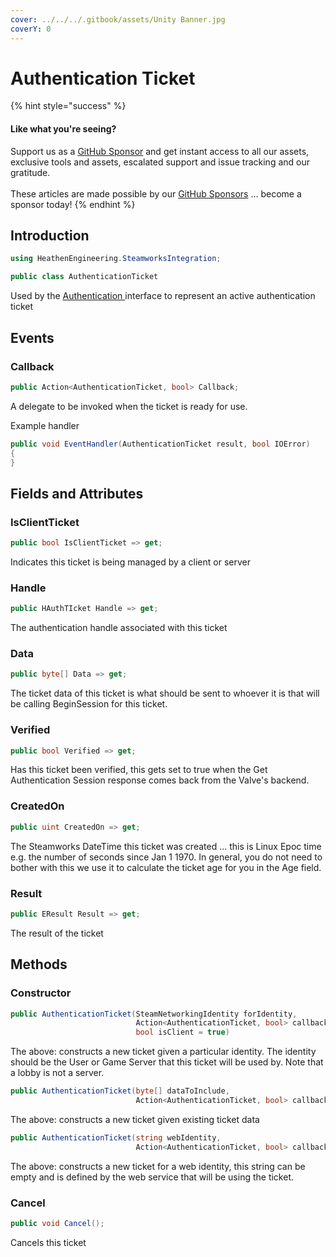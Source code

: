 ```yaml
---
cover: ../../../.gitbook/assets/Unity Banner.jpg
coverY: 0
---
```


# Authentication Ticket

{% hint style="success" %}
#### Like what you're seeing?

Support us as a [GitHub Sponsor](../../../where-to-buy/become-a-sponsor.md) and get instant access to all our assets, exclusive tools and assets, escalated support and issue tracking and our gratitude.\
\
These articles are made possible by our [GitHub Sponsors](../../../where-to-buy/become-a-sponsor.md) ... become a sponsor today!
{% endhint %}

## Introduction

```csharp
using HeathenEngineering.SteamworksIntegration;
```

```csharp
public class AuthenticationTicket
```

Used by the [Authentication ](../api/authentication.md)interface to represent an active authentication ticket

## Events

### Callback

```csharp
public Action<AuthenticationTicket, bool> Callback;
```

A delegate to be invoked when the ticket is ready for use.

Example handler

```csharp
public void EventHandler(AuthenticationTicket result, bool IOError)
{
}
```

## Fields and Attributes

### IsClientTicket

```csharp
public bool IsClientTicket => get;
```

Indicates this ticket is being managed by a client or server

### Handle

```csharp
public HAuthTIcket Handle => get;
```

The authentication handle associated with this ticket

### Data

```csharp
public byte[] Data => get;
```

The ticket data of this ticket is what should be sent to whoever it is that will be calling BeginSession for this ticket.

### Verified

```csharp
public bool Verified => get;
```

Has this ticket been verified, this gets set to true when the Get Authentication Session response comes back from the Valve's backend.

### CreatedOn

```csharp
public uint CreatedOn => get;
```

The Steamworks DateTime this ticket was created ... this is Linux Epoc time e.g. the number of seconds since Jan 1 1970. In general, you do not need to bother with this we use it to calculate the ticket age for you in the Age field.

### Result

```csharp
public EResult Result => get;
```

The result of the ticket

## Methods

### Constructor

```csharp
public AuthenticationTicket(SteamNetworkingIdentity forIdentity, 
                            Action<AuthenticationTicket, bool> callback, 
                            bool isClient = true)
```

The above: constructs a new ticket given a particular identity. The identity should be the User or Game Server that this ticket will be used by. Note that a lobby is not a server.

```csharp
public AuthenticationTicket(byte[] dataToInclude, 
                            Action<AuthenticationTicket, bool> callback)
```

The above: constructs a new ticket given existing ticket data

```csharp
public AuthenticationTicket(string webIdentity, 
                            Action<AuthenticationTicket, bool> callback)
```

The above: constructs a new ticket for a web identity, this string can be empty and is defined by the web service that will be using the ticket.

### Cancel

```csharp
public void Cancel();
```

Cancels this ticket
